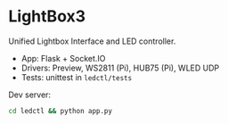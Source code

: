 # LightBox3

Unified Lightbox Interface and LED controller.

- App: Flask + Socket.IO
- Drivers: Preview, WS2811 (Pi), HUB75 (Pi), WLED UDP
- Tests: unittest in `ledctl/tests`

Dev server:

```bash
cd ledctl && python app.py
```
